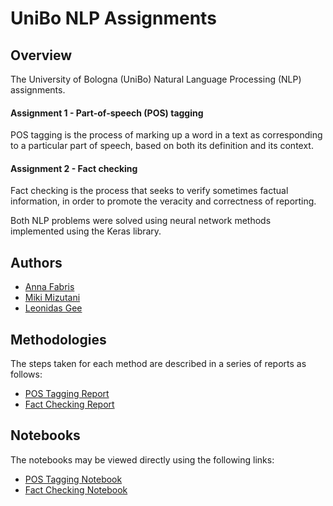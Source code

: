 # UniBo NLP Assignments

## Overview
The University of Bologna (UniBo) Natural Language Processing (NLP) assignments. 

#### Assignment 1 - Part-of-speech (POS) tagging
POS tagging is the process of marking up a word in a text as corresponding to a particular part of speech, based on both its definition and its context. 

#### Assignment 2 - Fact checking
Fact checking is the process that seeks to verify sometimes factual information, in order to promote the veracity and correctness of reporting. 

Both NLP problems were solved using neural network methods implemented using the Keras library.

## Authors
- [Anna Fabris](https://github.com/annafabris)
- [Miki Mizutani](https://github.com/mikimizutani)
- [Leonidas Gee](https://github.com/LeonidasY)

## Methodologies
The steps taken for each method are described in a series of reports as follows:
- [POS Tagging Report](https://github.com/LeonidasY/unibo-nlp-assignments/blob/main/Assignment%201/Report.pdf)
- [Fact Checking Report](https://github.com/LeonidasY/unibo-nlp-assignments/blob/main/Assignment%202/Report.pdf)

## Notebooks
The notebooks may be viewed directly using the following links:
- [POS Tagging Notebook](https://nbviewer.org/github/LeonidasY/unibo-nlp-assignments/blob/main/Assignment%201/main.ipynb?flush_cache=false)
- [Fact Checking Notebook](https://nbviewer.org/github/LeonidasY/unibo-nlp-assignments/blob/main/Assignment%202/main.ipynb?flush_cache=false)
